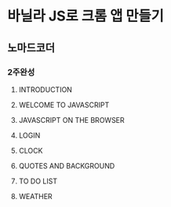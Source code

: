 # 바닐라 JS로 크롬 앱 만들기
## 노마드코더
### 2주완성

1. INTRODUCTION

2. WELCOME TO JAVASCRIPT

3. JAVASCRIPT ON THE BROWSER

4. LOGIN

5. CLOCK

6. QUOTES AND BACKGROUND

7. TO DO LIST

8. WEATHER